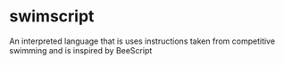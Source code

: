 # swimscript
An interpreted language that is uses instructions taken from competitive swimming and is inspired by BeeScript
